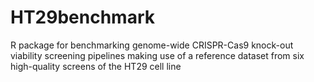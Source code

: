 # HT29benchmark
R package for benchmarking genome-wide CRISPR-Cas9 knock-out viability screening pipelines making use of a reference dataset from six high-quality screens of the HT29 cell line
